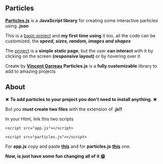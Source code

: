 ## Particles
**[Particles.js](https://vincentgarreau.com/particles.js/)** is a **JavaScript library** for creating some interactive particles using **.json**

This is a [basic project]() and **my first time using** it too, all the code can be customized, the ***speed, sizes, random, images and shapes***

The [project]() is a **simple static page**, but the user **can interact** with it by clicking on the screen **(responsive layout)** or by hovering over it

Create by **[Vincent Garreau](https://github.com/VincentGarreau)** **Particles.js** is a **fully customizable** library to add to amazing projects
 
## About 

✖ **To add particles to your project you don't need to install anything.** ✖

But you **must create two files** with the extension of **.js!!**

In your Html, link this two scripts 

```<script src="app.js"></script>```

 ```<script src="particles.js"></script>```
 
For **app.js** copy and paste **[this](https://github.com/VincentGarreau/particles.js/blob/master/demo/js/app.js)** and for **particles.js** **[this](https://github.com/VincentGarreau/particles.js/blob/master/particles.js)** one.

**Now, is just have some fun changing all of it [😆]()**
 
<div align="center">
  
<div \> 
